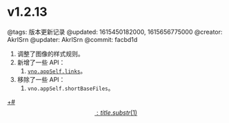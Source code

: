 # v1.2.13

@tags: 版本更新记录
@updated: 1615450182000, 1615656775000
@creator: AkrISrn
@updater: AkrISrn
@commit: facbd1d

1. 调整了图像[](/zh/docs/links.md "#")的样式规则。
1. 新增了一些 API：
    1. [`vno.appSelf.links`](/zh/api/appSelf.md "#")。
1. 移除了一些 API：
    1. `vno.appSelf.shortBaseFiles`。

[+#$$: title.substr(1) $$](/zh/releases/download.md)

